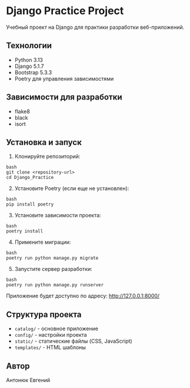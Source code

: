 # Django Practice Project
Учебный проект на Django для практики разработки веб-приложений.
## Технологии
- Python 3.13
- Django 5.1.7
- Bootstrap 5.3.3
- Poetry для управления зависимостями
## Зависимости для разработки
- flake8
- black 
- isort
## Установка и запуск
1. Клонируйте репозиторий:

```
bash
git clone <repository-url>
cd Django_Practice
```
2. Установите Poetry (если еще не установлен):
```
bash 
pip install poetry
```
3. Установите зависимости проекта:
```
bash
poetry install
```
4. Примените миграции:
```
bash 
poetry run python manage.py migrate
```
5. Запустите сервер разработки:
```
bash
poetry run python manage.py runserver
```
Приложение будет доступно по адресу: http://127.0.0.1:8000/
## Структура проекта
- `catalog/` - основное приложение
- `config/` - настройки проекта
- `static/` - статические файлы (CSS, JavaScript)
- `templates/` - HTML шаблоны
## Автор
Антонюк Евгений